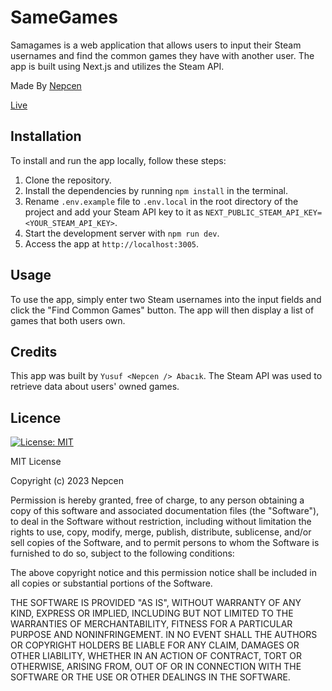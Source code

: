 # SameGames

Samagames is a web application that allows users to input their Steam usernames and find the common games they have with another user. The app is built using Next.js and utilizes the Steam API.

Made By [Nepcen](https://www.linkedin.com/in/yusufabacik/)

[Live](https://same-games.vercel.app/)

## Installation

To install and run the app locally, follow these steps:

1. Clone the repository.
2. Install the dependencies by running `npm install` in the terminal.
3. Rename `.env.example` file to `.env.local` in the root directory of the project and add your Steam API key to it as `NEXT_PUBLIC_STEAM_API_KEY=<YOUR_STEAM_API_KEY>`.
4. Start the development server with `npm run dev`.
5. Access the app at `http://localhost:3005`.

## Usage

To use the app, simply enter two Steam usernames into the input fields and click the "Find Common Games" button. The app will then display a list of games that both users own.

## Credits

This app was built by `Yusuf <Nepcen /> Abacık`. The Steam API was used to retrieve data about users' owned games.

## Licence
[![License: MIT](https://img.shields.io/badge/License-MIT-yellow.svg)](https://opensource.org/licenses/MIT)

MIT License

Copyright (c) 2023 Nepcen

Permission is hereby granted, free of charge, to any person obtaining a copy
of this software and associated documentation files (the "Software"), to deal
in the Software without restriction, including without limitation the rights
to use, copy, modify, merge, publish, distribute, sublicense, and/or sell
copies of the Software, and to permit persons to whom the Software is
furnished to do so, subject to the following conditions:

The above copyright notice and this permission notice shall be included in all
copies or substantial portions of the Software.

THE SOFTWARE IS PROVIDED "AS IS", WITHOUT WARRANTY OF ANY KIND, EXPRESS OR
IMPLIED, INCLUDING BUT NOT LIMITED TO THE WARRANTIES OF MERCHANTABILITY,
FITNESS FOR A PARTICULAR PURPOSE AND NONINFRINGEMENT. IN NO EVENT SHALL THE
AUTHORS OR COPYRIGHT HOLDERS BE LIABLE FOR ANY CLAIM, DAMAGES OR OTHER
LIABILITY, WHETHER IN AN ACTION OF CONTRACT, TORT OR OTHERWISE, ARISING FROM,
OUT OF OR IN CONNECTION WITH THE SOFTWARE OR THE USE OR OTHER DEALINGS IN THE
SOFTWARE.
